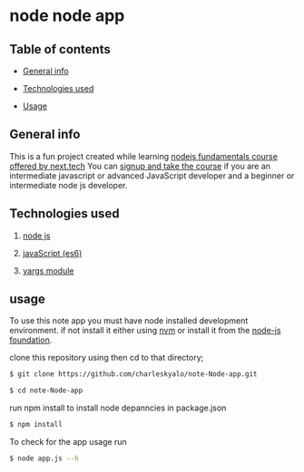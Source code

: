 # node node app

## Table of contents

- [General info](#General-info)

- [Technologies used](#technologies-used)

- [Usage](#usage)

## General info

This is a fun project created while learning [nodejs fundamentals course offered by next.tech](https://next.tech/catalog/courses/learning-node-js-fundamentals)
You can [signup and take the course](https://nt.dev?ref=6bcda7ac) if you are an intermediate javascript or advanced JavaScript developer and a beginner or intermediate node js developer.

## Technologies used

1. [node js](https://nodejs.org/en/docs/)

2. [javaScript (es6)](https://developer.mozilla.org/en-US/docs/Web/JavaScript)

3. [yargs module](https://www.npmjs.com/package/yargs)

## usage

To use this note app you must have node installed development environment.
if not install it either using [nvm]() or install it from the [node-js foundation]().

clone this repository using
then cd to that directory;

```bash
$ git clone https://github.com/charleskyalo/note-Node-app.git

$ cd note-Node-app
```

run npm install to install node depanncies in package.json

```bash
$ npm install

```

To check for the app usage run

```bash
$ node app.js --h

```
